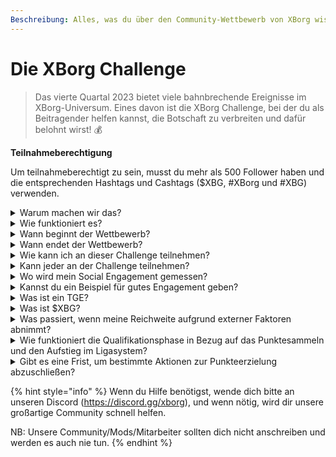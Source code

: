 ```yaml
---
Beschreibung: Alles, was du über den Community-Wettbewerb von XBorg wissen musst. Kommt im September 2023
---
```


# Die XBorg Challenge

> Das vierte Quartal 2023 bietet viele bahnbrechende Ereignisse im XBorg-Universum. Eines davon ist die XBorg Challenge, bei der du als Beitragender helfen kannst, die Botschaft zu verbreiten und dafür belohnt wirst! 💰

**Teilnahmeberechtigung**

Um teilnahmeberechtigt zu sein, musst du mehr als 500 Follower haben und die entsprechenden Hashtags und Cashtags ($XBG, #XBorg und #XBG) verwenden.

<details>

<summary>Warum machen wir das?</summary>

Unser Ziel ist es, das Bewusstsein für XBorg zu schärfen und gleichzeitig unsere fantastische Community, Produkte und Token zu präsentieren. Die Organisation eines Wettbewerbs ist unsere gewählte Methode, um eine angenehme und kooperative Erfahrung zu fördern.

</details>

<details>

<summary>Wie funktioniert es?</summary>

Nimm umfangreich teil, indem du dich an die [Regeln](rules-test.md) hältst und bewährte Verfahren befolgst (Link zu bewährten Verfahren). Du sammelst Punkte basierend auf der Wirkung deines Engagements, und je geschickter du dies erreichst, desto größer sind die Belohnungen, die sowohl du als auch deine Liga erzielen können.

</details>

<details>

<summary>Wann beginnt der Wettbewerb?</summary>

Der Wettbewerb soll entweder am 1. oder am 30. September 2023 beginnen, abhängig von unserem Fortschritt.

</details>

<details>

<summary>Wann endet der Wettbewerb?</summary>

Der Wettbewerb endet zwei Wochen nach dem Token Generation Event ([TGE](./#what-is-a-tge)), dessen genaues Datum zu einem späteren Zeitpunkt bekannt gegeben wird.

</details>

<details>

<summary>Wie kann ich an dieser Challenge teilnehmen?</summary>

Nach Erfüllung der Anforderung, mehr als 500 Twitter-Follower zu haben, werden Punkte basierend auf deinem täglichen XBorg Influencers Engagement Rank auf LunarCrush vergeben. Vergiss nicht, #XBorg, $XBG oder #XBG in deinen Tweets für eine genaue Anerkennung einzufügen.

</details>

<details>

<summary>Kann jeder an der Challenge teilnehmen?</summary>

Die Challenge steht allen offen, aber deine Punkte werden nur gezählt, wenn du mindestens 500 Twitter-Follower hast.

</details>

<details>

<summary>Wo wird mein Social Engagement gemessen?</summary>

LunarCrush bezieht Daten direkt von Twitter, was es uns ermöglicht, diese Informationen zu extrahieren und zu analysieren. Daher konzentrieren wir uns ausschließlich auf die Messung deines Engagements auf Twitter. Bitte beachte, dass Engagements auf anderen sozialen Plattformen nicht berücksichtigt werden. Für weitere Einblicke besuche [https://lunarcrush.com/faq.](https://lunarcrush.com/faq.)

</details>

<details>

<summary>Kannst du ein Beispiel für gutes Engagement geben?</summary>

Effektives Engagement beinhaltet das Erstellen von fesselndem Inhalt unter Verwendung von Hashtags, Cashtags und Emojis. Für weitere Anleitungen kannst du unseren umfassenden Leitfaden für bewährte Verfahren konsultieren: {LINK}

</details>

<details>

<summary>Was ist ein TGE?</summary>

TGE steht für "Token Generation Event", ein Begriff, der hauptsächlich in den Bereichen Blockchain und Kryptowährung verwendet wird.

**Was passiert während eines TGE?**

Ein TGE beinhaltet die Erstellung und Verteilung einer neuen Kryptowährung oder eines Tokens an frühe Teilnehmer, in der Regel zur Finanzierung eines neuen Projekts. Dieser Prozess beinhaltet, dass das ausgebende Unternehmen oder die Organisation eine festgelegte Anzahl von Tokens an anfängliche Unterstützer oder Investoren vergibt.

**Wie unterscheidet sich ein TGE von einem ICO?**

Obwohl sowohl TGEs als auch ICOs (Initial Coin Offerings) Methoden zur Kapitalbeschaffung mit Tokens sind, werden die Begriffe manchmal austauschbar verwendet. Brancheninsider bevorzugen jedoch oft "TGE", da es die Generierung und Verteilung von Tokens hervorhebt, anstatt den "Angebot" oder Verkaufsaspekt.

</details>

<details>

<summary>Was ist $XBG?</summary>

[$XBG](../../06-or-token/xbg.md) ist ein digitaler Token, der mit dem XBorg-Projekt verbunden ist.

</details>

<details>

<summary>Was passiert, wenn meine Reichweite aufgrund externer Faktoren abnimmt?</summary>

Wenn du dein Engagement nicht aufrechterhältst oder steigerst, wird dein Influencer-Rang abnehmen, was zu weniger täglichen Punkten führt. Die bereits verdienten Punkte gehen jedoch nicht verloren.

</details>

<details>

<summary>Wie funktioniert die Qualifikationsphase in Bezug auf das Punktesammeln und den Aufstieg im Ligasystem?</summary>

Während der Qualifikationsphasen sammeln die Teilnehmer täglich Punkte und steigen in den Rängen der Bestenliste auf. Wir werden einen endgültigen Ranglisten-Snapshot sowohl von Qualifikationsphase 1 als auch von Qualifikationsphase 2 behalten. Basierend auf der Gesamtzahl der Teilnehmer und dem Erfolg der gemeinsamen Ziele werden anschließend Plätze in verschiedenen Ligen verfügbar gemacht. Die besten Performer jeder Qualifikationsphase erhalten dann Einladungen, der Liga beizutreten, die am besten ihrem Fähigkeitsniveau entspricht.

Durch diese Ligen beginnt die erste Saison und bringt Belohnungen mit sich, die zu verlockend sind, um sie zu übersehen. Dies markiert den wahren Beginn des Spiels. Neben den erheblichen Belohnungen sollte die Qualifikation für viele während der Qualifikationsphasen ein vorrangiges Ziel darstellen.

</details>

<details>

<summary>Gibt es eine Frist, um bestimmte Aktionen zur Punkteerzielung abzuschließen?</summary>

Ja, es gibt Fristen für das Punktesammeln basierend auf den Stadien des Spiels. Es gibt zwei Qualifikationsphasen, gefolgt vom Start der [Ligen](scoring-test/leagues-test.md). Während jeder Phase haben die Teilnehmer bis zum Ende Zeit, um die maximalen Punkte zu sammeln und ihre Position auf der [Bestenliste](scoring-test/leaderboard-test.md) zu sichern. Sobald die Ligen gestartet sind, läuft das Spiel saisonal.

Zusätzlich werden täglich Punkte verdient und die Daten werden jeden Abend vor Mitternacht aus der [LunarCrush ](scoring-test/lunarcrush-test.md)API extrahiert, um die Punkte zu berechnen. Aufgrund technischer Einschränkungen kann es bis zu 48 Stunden dauern, bis einige Daten auf der [Bestenliste](scoring-test/leaderboard-test.md) angezeigt werden.

</details>

{% hint style="info" %}
Wenn du Hilfe benötigst, wende dich bitte an unseren Discord (https://discord.gg/xborg), und wenn nötig, wird dir unsere großartige Community schnell helfen.

NB: Unsere Community/Mods/Mitarbeiter sollten dich nicht anschreiben und werden es auch nie tun.
{% endhint %}